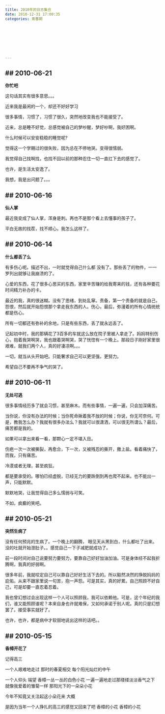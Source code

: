 ```yaml
---
title: 2010年的日志集合
date: 2010-12-31 17:00:35
categories: 青春期








---
```


## ## 2010-06-21

**你忙吧** 

这句话其实有很多意思。。。

   近来我是最闲的一个，却还不好好学习

   很多事情，习惯了，习惯了很久，突然地改变我也不能接受了。

   近来，总是睡不好觉，总感觉被自己的梦吵醒，梦好吵啊，我好困啊。

   什么时候可以安安稳稳的睡觉呢?

   觉得这一个学期过的很失败，因为总在不停地哭。变得很懦弱。

   我觉得自己找啊找，也找不回以前的那种忍住一切一直扛下去的感觉了。

   也许，是生活太安逸了。

   我想，我是出问题了。。。

## ## 2010-06-16

**仙人掌** 

最近我变成了仙人掌，浑身是刺。再也不是那个看上去懂事的孩子了。

 平白无故的找茬，找不顺心。我怎么这样了。

## ## 2010-06-14

**什么都丢了么** 

有多伤心呢。描述不出，一时就觉得自己什么都 没有了。那些丢了的物件，一一罗列出就够让我崩溃的了。

  心爱的东西，花了很多心思买的东西，家里辛苦赚的给我寄来的钱，还有各种要花时间精力补办的卡。

  最近的我，真的很迷糊。没有了思绪，到处乱窜。责备，第一个责备的就是自己，怨恨，然后就开始怨恨那个拿走我东西的人。伤心，最后，弥漫着的所有心情统统都是伤心。

  所有一切都还有弥补的余地，只是有些东西，丢了就永远丢了。

  记起初中时，我的那辆花了3百多的车就这么放在院子里被人拿走了。妈妈特别伤心，抱着我哭啊哭，我也跟着哭啊哭，哭了恍惚有一个晚上。那段日子刚好家里很艰难，就我们两个人，真的好凄凉啊。。。

  一切，就当从头开始吧。只能奢求自己可以更坚强，更努力。

  希望自己不要再不争气的哭了。

## ## 2010-06-11

**无处可逃**

很多事情经历多了就会习惯，甚至麻木。而有些事情，一遍一遍，只会加深痛苦。

  当你说，你没有办法的时候；当你死命揪着我不放的时候；你说，你无可奈何。可是，教我怎么办？我就有很多办法么？我就可以很潇洒，可以很无所谓么？最后，痛苦都是我的。

  如果可以拿出来看一看，那颗心一定不堪入目。

  伤疤一次一次被撕裂，再愈合，下一次，又被残忍的撕开，撒上盐。看着痛快了，而我，只有痛苦。

  冷漠或者无理，甚至疯狂。

  都是要承受的。哪怕已经虚脱，已经无力的要跌倒到再也爬不起来。也不能出一声，只能默默。

  默默地哭，让我觉得自己多么懦弱与可笑。

  不如，疯癫的笑吧。

## ## 2010-05-21

**突然生病了** 

  没有任何预兆的生病了。一个晚上的翻腾， 眼见天从黑到白，什么都吐了出来。没的吐就开始泄肚子。。感觉自己一下子减肥就成功了。

   前一段时间对自己说要努力要努力，要靠自己好好加油加油。可是身体经不起我折腾啊，我真的好弱啊。

   很多年前，我就咬定自己可以靠自己好好生活下去的。所以毅然决然的挣脱妈妈的庇佑，从来不跟家里说一句苦，抱一声怨。可是其实，真的好累。自己照顾不好自己，可是却要一直忍着忍着。

   我也曾幻想过会出现这样一个人可以照顾我，我可以依赖他。可是，这个年纪的我们，谁又能照顾谁呢？本来自身也许就难保，又如何承诺于别人呢。真的只是幻想罢了。接受事实就好了。

  也许，也许，都是病中才软弱地说出这样的话吧。。

## ## 2010-05-15

**香樟开花了**

记得高三 

一个人艰难地走过 那时的春夏相交 每个阳光灿烂的中午 

一个人仰头 端望   香樟一丛一丛的白色小花 一遍一遍地走过那缕缕淡淡香气之下 就像我爱着的雏菊一样 那阳光下的一朵朵小花 

今年不知竟又关注起这小朵花来 大概 

是因为当年一个人挣扎的高三的感觉又回来了吧 香樟的小花 香樟的小花 